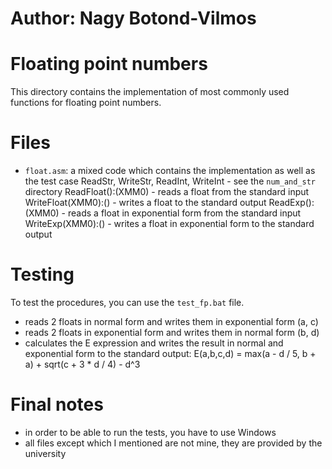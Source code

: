 # Author: Nagy Botond-Vilmos

# Floating point numbers
This directory contains the implementation of most commonly used functions for floating point numbers.

# Files
- `float.asm`: a mixed code which contains the implementation as well as the test case
    ReadStr, WriteStr, ReadInt, WriteInt    - see the `num_and_str` directory
    ReadFloat():(XMM0)                      - reads a float from the standard input
    WriteFloat(XMM0):()                     - writes a float to the standard output
    ReadExp():(XMM0)                        - reads a float in exponential form from the standard input
    WriteExp(XMM0):()                       - writes a float in exponential form to the standard output

# Testing
To test the procedures, you can use the `test_fp.bat` file.
- reads 2 floats in normal form and writes them in exponential form (a, c)
- reads 2 floats in exponential form and writes them in normal form (b, d)
- calculates the E expression and writes the result in normal and exponential form to the standard output:
    E(a,b,c,d) = max(a - d / 5, b + a) + sqrt(c + 3 * d / 4) - d^3

# Final notes
- in order to be able to run the tests, you have to use Windows
- all files except which I mentioned are not mine, they are provided by the university